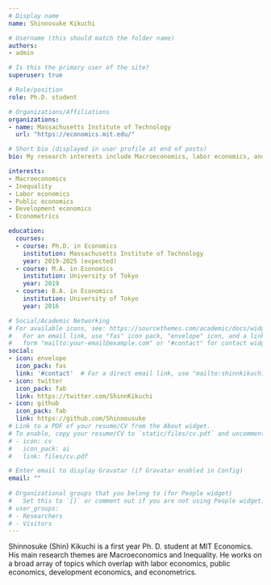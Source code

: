 ```yaml
---
# Display name
name: Shinnosuke Kikuchi

# Username (this should match the folder name)
authors:
- admin

# Is this the primary user of the site?
superuser: true

# Role/position
role: Ph.D. student

# Organizations/Affiliations
organizations:
- name: Massachusetts Institute of Technology
  url: "https://economics.mit.edu/"

# Short bio (displayed in user profile at end of posts)
bio: My research interests include Macroeconomics, labor economics, and public economics.

interests:
- Macroeconomics
- Inequality
- Labor economics
- Public economics
- Development economics
- Econometrics

education:
  courses:
  - course: Ph.D. in Economics
    institution: Massachusetts Institute of Technology
    year: 2019-2025 (expected)
  - course: M.A. in Economics
    institution: University of Tokyo
    year: 2019
  - course: B.A. in Economics
    institution: University of Tokyo
    year: 2016

# Social/Academic Networking
# For available icons, see: https://sourcethemes.com/academic/docs/widgets/#icons
#   For an email link, use "fas" icon pack, "envelope" icon, and a link in the
#   form "mailto:your-email@example.com" or "#contact" for contact widget.
social:
- icon: envelope
  icon_pack: fas
  link: '#contact'  # For a direct email link, use "mailto:shinnkikuchi@gmail.com".
- icon: twitter
  icon_pack: fab
  link: https://twitter.com/ShinnKikuchi
- icon: github
  icon_pack: fab
  link: https://github.com/Shinnousuke
# Link to a PDF of your resume/CV from the About widget.
# To enable, copy your resume/CV to `static/files/cv.pdf` and uncomment the lines below.  
# - icon: cv
#   icon_pack: ai
#   link: files/cv.pdf

# Enter email to display Gravatar (if Gravatar enabled in Config)
email: ""
  
# Organizational groups that you belong to (for People widget)
#   Set this to `[]` or comment out if you are not using People widget.  
# user_groups:
# - Researchers
# - Visitors
---
```


Shinnosuke (Shin) Kikuchi is a first year Ph. D. student at MIT Economics. His main research themes are Macroeconomics and Inequality. He works on a broad array of topics which overlap with labor economics, public economics, development economics, and econometrics. 